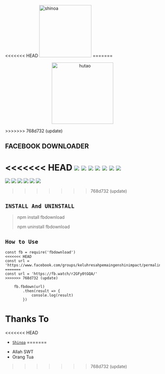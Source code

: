 <div>
<<<<<<< HEAD
<img src="https://i.pinimg.com/originals/10/e0/d3/10e0d32a5bb46576018e3e7203fd5161.jpg" alt="shinoa" width="170" />
=======
<p align="center">
<img src="https://www.icegif.com/wp-content/uploads/2021/11/icegif-59.gif" alt="hutao" width="200"/>
</p>
>>>>>>> 768d732 (update)

## FACEBOOK DOWNLOADER

</div>

<<<<<<< HEAD
[<img src="https://img.shields.io/badge/instagram-%23E4405F.svg?&style=for-the-badge&logo=instagram&logoColor=white">](https://instagram.com/shinoahiiraginime)
[<img src="https://img.shields.io/badge/WhatsApp-25D366?style=for-the-badge&logo=whatsapp&logoColor=white">](https://api.whatsapp.com/send/?phone=6283807175250&text=Halo%20Bang&app_absent=0)
[<img src="https://img.shields.io/badge/Telegram-2CA5E0?style=for-the-badge&logo=telegram&logoColor=white">](https://t.me/Boedzhanks)
[<img src="https://img.shields.io/badge/Gmail-D14836?style=for-the-badge&logo=gmail&logoColor=white">](mailto:hardiansyahramadhani084@gmail.com)
[<img src="https://img.shields.io/badge/Facebook-1877F2?style=for-the-badge&logo=facebook&logoColor=white">](https://facebook.com/ShinoaHiiraginime)
[<img src="https://img.shields.io/badge/GitHub-100000?style=for-the-badge&logo=github&logoColor=white">](https://github.com/boedzhanks)
[<img src="https://img.shields.io/badge/YouTube-FF0000?style=for-the-badge&logo=youtube&logoColor=white">](https://youtube.com/ShinoaHiiragi)
=======
[<img src="https://img.shields.io/badge/instagram-%23E4405F.svg?&style=for-the-badge&logo=instagram&logoColor=white">](https://instagram.com/boedzhanks.store)
[<img src="https://img.shields.io/badge/WhatsApp-25D366?style=for-the-badge&logo=whatsapp&logoColor=white">](https://api.whatsapp.com/send/?phone=6283129109022&text=Halo%20Bang&app_absent=0)
[<img src="https://img.shields.io/badge/Telegram-2CA5E0?style=for-the-badge&logo=telegram&logoColor=white">](https://t.me/Boedzhanks)
[<img src="https://img.shields.io/badge/Gmail-D14836?style=for-the-badge&logo=gmail&logoColor=white">](mailto:hardiansyahramadhani084@gmail.com)
[<img src="https://img.shields.io/badge/Facebook-1877F2?style=for-the-badge&logo=facebook&logoColor=white">](https://facebook.com/boedzhanks.store)
[<img src="https://img.shields.io/badge/GitHub-100000?style=for-the-badge&logo=github&logoColor=white">](https://github.com/boedzhanks)
>>>>>>> 768d732 (update)
    
## ```INSTALL And UNINSTALL```
> npm install fbdownload
>  
> npm uninstall fbdownload

## ```How to Use```
``` 
const fb = require('fbdownload')
<<<<<<< HEAD
const url = 'https://www.facebook.com/groups/keluhresahpemaingenshinimpact/permalink/2148709575289122/'
=======
const url = 'https://fb.watch/r2GFy0tGQA/'
>>>>>>> 768d732 (update)

    fb.fbdown(url)
        .then(result => {
            console.log(result)
        })

```

  # Thanks To
<<<<<<< HEAD
* [`Shinoa`](https://github.com/ShinoaHiiraginime)
=======
- Allah SWT
- Orang Tua
>>>>>>> 768d732 (update)
  
  
